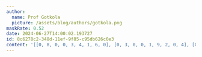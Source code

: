```yaml
---
author:
  name: Prof Gotkola
  picture: /assets/blog/authors/gotkola.png
maskRate: 0.52
date: 2024-06-27T14:00:02.193727
id: 8c6278c2-348d-11ef-9f85-c95db626c0e3
content: '[[0, 8, 0, 0, 3, 4, 1, 6, 0], [0, 3, 0, 0, 1, 9, 2, 0, 4], [0, 0, 0, 0, 6, 0, 0, 0, 3], [4, 0, 8, 7, 0, 2, 3, 5, 6], [2, 6, 7, 1, 0, 3, 0, 4, 0], [9, 5, 0, 0, 8, 0, 7, 0, 1], [5, 0, 1, 0, 2, 0, 0, 0, 0], [8, 0, 6, 0, 7, 0, 0, 0, 2], [0, 7, 0, 0, 0, 0, 5, 0, 0]]'
---
```

